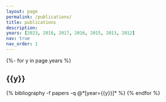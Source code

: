 ```yaml
---
layout: page
permalink: /publications/
title: publications
description: 
years: [2023, 2018, 2017, 2016, 2015, 2013, 2012]
nav: true
nav_order: 1
---
```

<!-- _pages/publications.md -->
<div class="publications">

{%- for y in page.years %}
  <h2 class="year">{{y}}</h2>
  {% bibliography -f papers -q @*[year={{y}}]* %}
{% endfor %}

</div>
